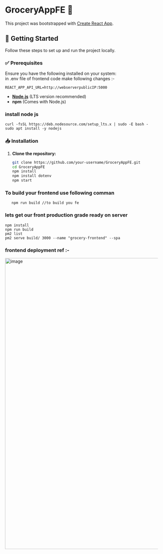 # GroceryAppFE 🚀  
This project was bootstrapped with [Create React App](https://github.com/facebook/create-react-app).  

## 📌 Getting Started  
Follow these steps to set up and run the project locally.  

### ✅ Prerequisites  
Ensure you have the following installed on your system:  
in .env file of frontend code make following changes :-
```
REACT_APP_API_URL=http://webserverpublicIP:5000
```
- **[Node.js](https://nodejs.org/)** (LTS version recommended)  
- **npm** (Comes with Node.js)  
### install node js 
```
curl -fsSL https://deb.nodesource.com/setup_lts.x | sudo -E bash -
sudo apt install -y nodejs
```



### 📥 Installation 
1. **Clone the repository:**  
   ```sh
   git clone https://github.com/your-username/GroceryAppFE.git    
   cd GroceryAppFE
   npm install
   npm install dotenv
   npm start
### To build your frontend use following comman
```
   npm run build //to build you fe
```
### lets get our front production grade ready on server
```
npm install
npm run build
pm2 list
pm2 serve build/ 3000 --name "grocery-frontend" --spa
```

### frontend deployment ref :- 
<img width="959" alt="image" src="https://github.com/user-attachments/assets/4254a14d-43ee-4b91-97ab-6682d0f3cac8" />


